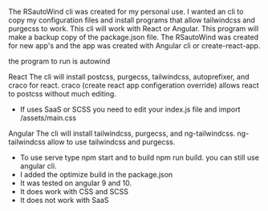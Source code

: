 The RSautoWind cli was created for my personal use.  I wanted an cli to copy my configuration files and install programs that allow tailwindcss and purgecss to work. This cli will work with React or Angular. This program will make a backup copy of the package.json file.
The RSautoWind was created for new app's and the app was created with Angular cli or create-react-app.

the program to run is autowind

React
The cli will install postcss, purgecss, tailwindcss, autoprefixer, and craco for react. craco (create react app configeration override) allows react to postcss without much editing.
- If uses SaaS or SCSS you need to edit your index.js file and import /assets/main.css 
 
 
Angular
The cli will install tailwindcss, purgecss, and ng-tailwindcss. ng-tailwindcss allow to use tailwindcss and purgecss.
- To use serve type npm start and to build npm run build. you can still use angular cli.
- I added the optimize build in the package.json
- It was tested on angular 9 and 10.
- It does work with CSS and SCSS
- It does not work with SaaS